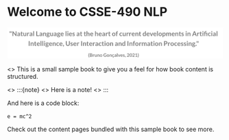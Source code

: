 # Welcome to CSSE-490 NLP

![](_static/quote.png)

<> This is a small sample book to give you a feel for how book content is
structured.

<> :::{note}
<> Here is a note!
<> :::

And here is a code block:

```
e = mc^2
```

Check out the content pages bundled with this sample book to see more.
